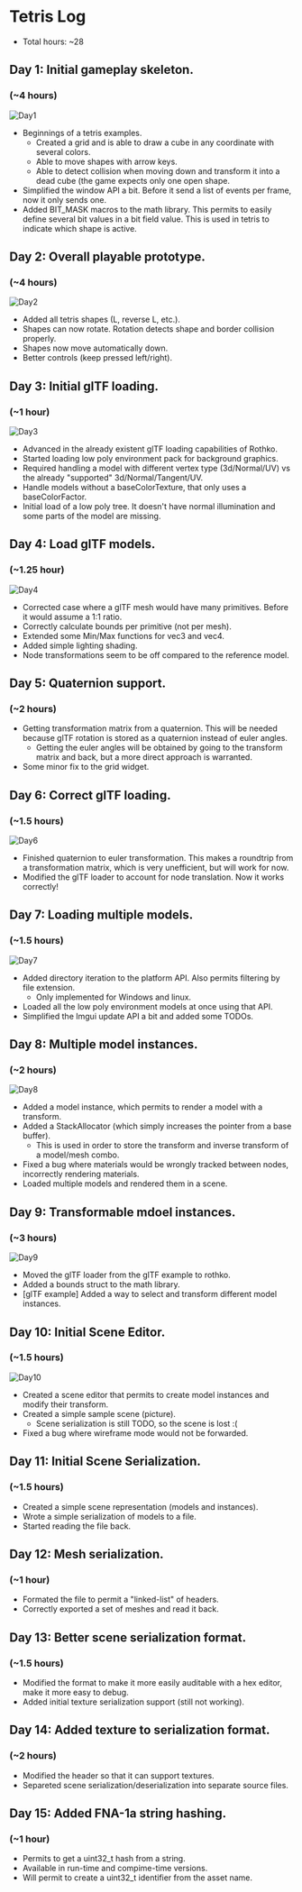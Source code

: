 # Tetris Log

- Total hours: ~28

## Day 1: Initial gameplay skeleton.
### (~4 hours)

![Day1](log_images/tetris_day1.png)

- Beginnings of a tetris examples.
  - Created a grid and is able to draw a cube in any coordinate with several colors.
  - Able to move shapes with arrow keys.
  - Able to detect collision when moving down and transform it into a dead cube (the game
    expects only one open shape.
- Simplified the window API a bit. Before it send a list of events per frame, now it only sends one.
- Added BIT_MASK macros to the math library. This permits to easily define several bit values in a
  bit field value. This is used in tetris to indicate which shape is active.


## Day 2: Overall playable prototype.
### (~4 hours)

![Day2](log_images/tetris_day2.png)

- Added all tetris shapes (L, reverse L, etc.).
- Shapes can now rotate. Rotation detects shape and border collision properly.
- Shapes now move automatically down.
- Better controls (keep pressed left/right).

## Day 3: Initial glTF loading.
### (~1 hour)

![Day3](log_images/tetris_day3.png)

- Advanced in the already existent glTF loading capabilities of Rothko.
- Started loading low poly environment pack for background graphics.
- Required handling a model with different vertex type (3d/Normal/UV) vs the already "supported"
  3d/Normal/Tangent/UV.
- Handle models without a baseColorTexture, that only uses a baseColorFactor.
- Initial load of a low poly tree. It doesn't have normal illumination and some parts of the model
  are missing.

## Day 4: Load glTF models.
### (~1.25 hour)

![Day4](log_images/tetris_day4.png)

- Corrected case where a glTF mesh would have many primitives. Before it would assume a 1:1 ratio.
- Correctly calculate bounds per primitive (not per mesh).
- Extended some Min/Max functions for vec3 and vec4.
- Added simple lighting shading.
- Node transformations seem to be off compared to the reference model.

## Day 5: Quaternion support.
### (~2 hours)

- Getting transformation matrix from a quaternion. This will be needed because glTF rotation is
  stored as a quaternion instead of euler angles.
  - Getting the euler angles will be obtained by going to the transform matrix and back, but a more
    direct approach is warranted.
- Some minor fix to the grid widget.

## Day 6: Correct glTF loading.
### (~1.5 hours)

![Day6](log_images/tetris_day6.png)

- Finished quaternion to euler transformation. This makes a roundtrip from a transformation matrix,
  which is very unefficient, but will work for now.
- Modified the glTF loader to account for node translation. Now it works correctly!

## Day 7: Loading multiple models.
### (~1.5 hours)

![Day7](log_images/tetris_day7.png)

- Added directory iteration to the platform API. Also permits filtering by file extension.
  - Only implemented for Windows and linux.
- Loaded all the low poly environment models at once using that API.
- Simplified the Imgui update API a bit and added some TODOs.

## Day 8: Multiple model instances.
### (~2 hours)

![Day8](log_images/tetris_day8.png)

- Added a model instance, which permits to render a model with a transform.
- Added a StackAllocator (which simply increases the pointer from a base buffer).
  - This is used in order to store the transform and inverse transform of a model/mesh combo.
- Fixed a bug where materials would be wrongly tracked between nodes, incorrectly rendering
  materials.
- Loaded multiple models and rendered them in a scene.

## Day 9: Transformable mdoel instances.
### (~3 hours)

![Day9](log_images/tetris_day9.png)

- Moved the glTF loader from the glTF example to rothko.
- Added a bounds struct to the math library.
- [glTF example] Added a way to select and transform different model instances.

## Day 10: Initial Scene Editor.
### (~1.5 hours)

![Day10](log_images/tetris_day10.png)

- Created a scene editor that permits to create model instances and modify their transform.
- Created a simple sample scene (picture).
  - Scene serialization is still TODO, so the scene is lost :(
- Fixed a bug where wireframe mode would not be forwarded.

## Day 11: Initial Scene Serialization.
### (~1.5 hours)

- Created a simple scene representation (models and instances).
- Wrote a simple serialization of models to a file.
- Started reading the file back.

## Day 12: Mesh serialization.
### (~1 hour)

- Formated the file to permit a "linked-list" of headers.
- Correctly exported a set of meshes and read it back.

## Day 13: Better scene serialization format.
### (~1.5 hours)

- Modified the format to make it more easily auditable with a hex editor, make it more easy to
  debug.
- Added initial texture serialization support (still not working).

## Day 14: Added texture to serialization format.
### (~2 hours)

- Modified the header so that it can support textures.
- Separeted scene serialization/deserialization into separate source files.

## Day 15: Added FNA-1a string hashing.
### (~1 hour)

- Permits to get a uint32_t hash from a string.
- Available in run-time and compime-time versions.
- Will permit to create a uint32_t identifier from the asset name.

